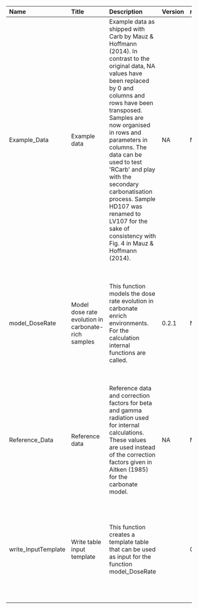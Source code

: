 

| Name                | Title                                               | Description                                                                                                                                                                                                                                                                                                                                                                                                                                      | Version | m.Date | m.Time | Author                                                                                                                                                           | Citation                                                                                                                                                                                                                                                                                 |
|:--------------------|:----------------------------------------------------|:-------------------------------------------------------------------------------------------------------------------------------------------------------------------------------------------------------------------------------------------------------------------------------------------------------------------------------------------------------------------------------------------------------------------------------------------------|:--------|:-------|:-------|:-----------------------------------------------------------------------------------------------------------------------------------------------------------------|:-----------------------------------------------------------------------------------------------------------------------------------------------------------------------------------------------------------------------------------------------------------------------------------------|
| Example_Data        | Example data                                        | Example data as shipped with  Carb  by Mauz \& Hoffmann (2014). In contrast to the original data,  NA  values have been replaced by 0 and columns and rows have been transposed. Samples are now organised in rows and parameters in columns.  The data can be used to test  'RCarb'  and play with the secondary carbonatisation process. Sample HD107 was renamed to LV107 for the sake of consistency with Fig. 4 in Mauz \& Hoffmann (2014). | NA      | NA     | NA     | Mauz \& Hoffmann (2014), with minor modifications by Sebastian Kreutzer,Geography & Earth -  Sciences, Aberystwyth University (United Kingdom) -           | NA                                                                                                                                                                                                                                                                                       |
| model_DoseRate      | Model dose rate evolution in carbonate-rich samples | This function models the dose rate evolution in carbonate enrich environments. For the calculation internal functions are called.                                                                                                                                                                                                                                                                                                                | 0.2.1   | NA     | NA     | Sebastian Kreutzer, Geography & Earth Sciences, Aberystwyth University (United Kingdom); based -  on 'MATLAB' code given in file Carb_2007a.m of  Carb  -  | Kreutzer, S., 2020. model_DoseRate(): Model dose rate evolution in carbonate-rich samples. Function version 0.2.1. In: Kreutzer, S., Nathan, R.P., Mauz, B., 2020. RCarb: Dose Rate Modelling of Carbonate-Rich Samples . R package version 0.1.5.9000-5. https://r-lum.github.io/RCarb/ |
| Reference_Data      | Reference data                                      | Reference data and correction factors for beta and gamma radiation used for internal calculations. These values are used instead of the correction factors given in Aitken (1985) for the carbonate model.                                                                                                                                                                                                                                       | NA      | NA     | NA     | NA                                                                                                                                                               | NA                                                                                                                                                                                                                                                                                       |
| write_InputTemplate | Write table input template                          | This function creates a template table that can be used as input for the function model_DoseRate                                                                                                                                                                                                                                                                                                                                                 |         | 0.1.0  | NA     | Sebastian Kreutzer, Geography & Earth Sciences, Aberystwyth University (United Kingdom) -                                                                     | Kreutzer, S., 2020. write_InputTemplate(): Write table input template. Function version 0.1.0. In: Kreutzer, S., Nathan, R.P., Mauz, B., 2020. RCarb: Dose Rate Modelling of Carbonate-Rich Samples . R package version 0.1.5.9000-5. https://r-lum.github.io/RCarb/                     |


